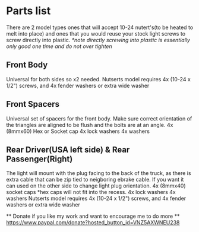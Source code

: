 # Parts list
There are 2 model types ones that will accept 10-24 nutert's(to be heated to melt into place) and ones that you would reuse your stock light screws to screw directly into plastic. <em> *note directly screwing into plastic is essentially only good one time and do not over tighten </em>

## Front Body
Universal for both sides so x2 needed. 
Nutserts model requires 4x (10-24 x 1/2") screws, and 4x fender washers or extra wide washer

## Front Spacers
Universal set of spacers for the front body. Make sure correct orientation of the triangles are aligned to be flush and the bolts are at an angle. 
4x (8mmx60) Hex or Socket cap
4x lock washers
4x washers

## Rear Driver(USA left side) & Rear Passenger(Right)
The light will mount with the plug facing to the back of the truck, as there is extra cable that can be zip tied to neigboring ebrake cable. If you want it can used on the other side to change light plug orientation. 
4x (8mmx40) socket caps *hex caps will not fit into the recess.
4x lock washers
4x washers
Nutserts model requires 4x (10-24 x 1/2") screws, and 4x fender washers or extra wide washer


** Donate if you like my work and want to encourage me to do more ** https://www.paypal.com/donate?hosted_button_id=VNZ5AXWNEU238

